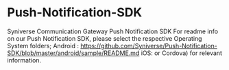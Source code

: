 # Push-Notification-SDK
Syniverse Communication Gateway Push Notification SDK
For readme info on our Push Notification SDK, please select the respective Operating System folders;
Android : https://github.com/Syniverse/Push-Notification-SDK/blob/master/android/sample/README.md
iOS:
or Cordova) for relevant information.
